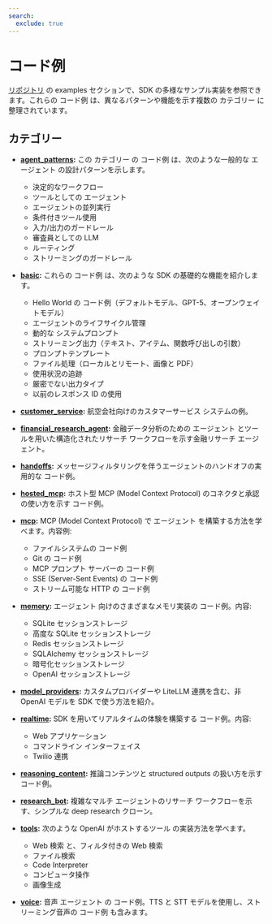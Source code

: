 ```yaml
---
search:
  exclude: true
---
```

# コード例

[リポジトリ](https://github.com/openai/openai-agents-python/tree/main/examples) の examples セクションで、SDK の多様なサンプル実装を参照できます。これらの コード例 は、異なるパターンや機能を示す複数の カテゴリー に整理されています。

## カテゴリー

-   **[agent_patterns](https://github.com/openai/openai-agents-python/tree/main/examples/agent_patterns):**
    この カテゴリー の コード例 は、次のような一般的な エージェント の設計パターンを示します。

    -   決定的なワークフロー
    -   ツールとしての エージェント
    -   エージェントの並列実行
    -   条件付きツール使用
    -   入力/出力のガードレール
    -   審査員としての LLM
    -   ルーティング
    -   ストリーミングのガードレール

-   **[basic](https://github.com/openai/openai-agents-python/tree/main/examples/basic):**
    これらの コード例 は、次のような SDK の基礎的な機能を紹介します。

    -   Hello World の コード例（デフォルトモデル、GPT-5、オープンウェイトモデル）
    -   エージェントのライフサイクル管理
    -   動的な システムプロンプト
    -   ストリーミング出力（テキスト、アイテム、関数呼び出しの引数）
    -   プロンプトテンプレート
    -   ファイル処理（ローカルとリモート、画像と PDF）
    -   使用状況の追跡
    -   厳密でない出力タイプ
    -   以前のレスポンス ID の使用

-   **[customer_service](https://github.com/openai/openai-agents-python/tree/main/examples/customer_service):**
    航空会社向けのカスタマーサービス システムの例。

-   **[financial_research_agent](https://github.com/openai/openai-agents-python/tree/main/examples/financial_research_agent):**
    金融データ分析のための エージェント とツールを用いた構造化されたリサーチ ワークフローを示す金融リサーチ エージェント。

-   **[handoffs](https://github.com/openai/openai-agents-python/tree/main/examples/handoffs):**
    メッセージフィルタリングを伴うエージェントのハンドオフの実用的な コード例。

-   **[hosted_mcp](https://github.com/openai/openai-agents-python/tree/main/examples/hosted_mcp):**
    ホスト型 MCP (Model Context Protocol) のコネクタと承認の使い方を示す コード例。

-   **[mcp](https://github.com/openai/openai-agents-python/tree/main/examples/mcp):**
    MCP (Model Context Protocol) で エージェント を構築する方法を学べます。内容例:

    -   ファイルシステムの コード例
    -   Git の コード例
    -   MCP プロンプト サーバーの コード例
    -   SSE (Server-Sent Events) の コード例
    -   ストリーム可能な HTTP の コード例

-   **[memory](https://github.com/openai/openai-agents-python/tree/main/examples/memory):**
    エージェント 向けのさまざまなメモリ実装の コード例。内容:

    -   SQLite セッションストレージ
    -   高度な SQLite セッションストレージ
    -   Redis セッションストレージ
    -   SQLAlchemy セッションストレージ
    -   暗号化セッションストレージ
    -   OpenAI セッションストレージ

-   **[model_providers](https://github.com/openai/openai-agents-python/tree/main/examples/model_providers):**
    カスタムプロバイダーや LiteLLM 連携を含む、非 OpenAI モデルを SDK で使う方法を紹介。

-   **[realtime](https://github.com/openai/openai-agents-python/tree/main/examples/realtime):**
    SDK を用いてリアルタイムの体験を構築する コード例。内容:

    -   Web アプリケーション
    -   コマンドライン インターフェイス
    -   Twilio 連携

-   **[reasoning_content](https://github.com/openai/openai-agents-python/tree/main/examples/reasoning_content):**
    推論コンテンツと structured outputs の扱い方を示す コード例。

-   **[research_bot](https://github.com/openai/openai-agents-python/tree/main/examples/research_bot):**
    複雑なマルチ エージェントのリサーチ ワークフローを示す、シンプルな deep research クローン。

-   **[tools](https://github.com/openai/openai-agents-python/tree/main/examples/tools):**
    次のような OpenAI がホストするツール の実装方法を学べます。

    -   Web 検索 と、フィルタ付きの Web 検索
    -   ファイル検索
    -   Code Interpreter
    -   コンピュータ操作
    -   画像生成

-   **[voice](https://github.com/openai/openai-agents-python/tree/main/examples/voice):**
    音声 エージェント の コード例。TTS と STT モデルを使用し、ストリーミング音声の コード例 も含みます。